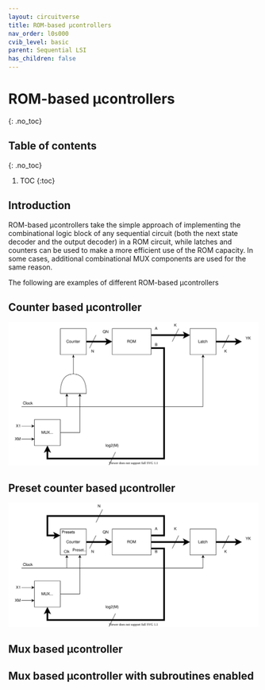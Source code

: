 ```yaml
---
layout: circuitverse
title: ROM-based µcontrollers
nav_order: l0s000
cvib_level: basic
parent: Sequential LSI
has_children: false
---
```



# ROM-based µcontrollers
{: .no_toc}


## Table of contents
{: .no_toc}

1. TOC
{:toc}


## Introduction

ROM-based µcontrollers take the simple approach of implementing the combinational logic block of any sequential circuit (both the next state decoder and the output decoder) in a ROM circuit, while latches and counters can be used to make a more efficient use of the ROM capacity. In some cases, additional combinational MUX components are used for the same reason.

The following are examples of different ROM-based µcontrollers


## Counter based µcontroller

![Counter based microcontroller](/assets/images/seq/rom_counter.svg)


## Preset counter based µcontroller

![Counter based microcontroller](/assets/images/seq/rom_preset_counter.svg)


## Mux based µcontroller


## Mux based µcontroller with subroutines enabled
